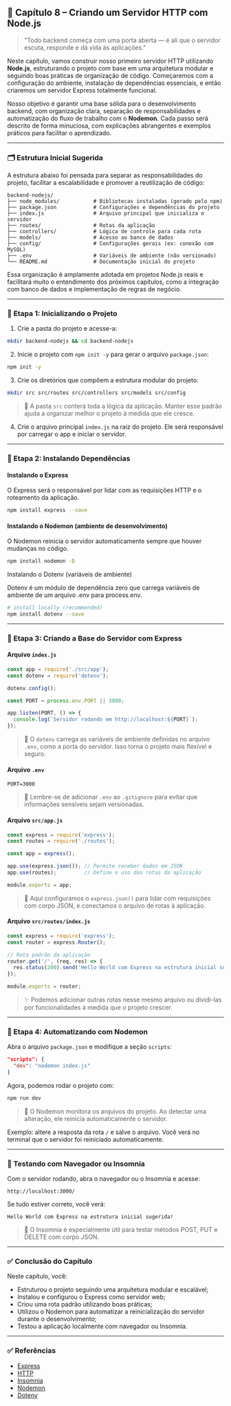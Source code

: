 ## 🧠 Capítulo 8 – Criando um Servidor HTTP com Node.js

> "Todo backend começa com uma porta aberta — é ali que o servidor escuta, responde e dá vida às aplicações."

Neste capítulo, vamos construir nosso primeiro servidor HTTP utilizando **Node.js**, estruturando o projeto com base em uma arquitetura modular e seguindo boas práticas de organização de código. Começaremos com a configuração do ambiente, instalação de dependências essenciais, e então criaremos um servidor Express totalmente funcional.

Nosso objetivo é garantir uma base sólida para o desenvolvimento backend, com organização clara, separação de responsabilidades e automatização do fluxo de trabalho com o **Nodemon**. Cada passo será descrito de forma minuciosa, com explicações abrangentes e exemplos práticos para facilitar o aprendizado.

------

### 🗂️ Estrutura Inicial Sugerida

A estrutura abaixo foi pensada para separar as responsabilidades do projeto, facilitar a escalabilidade e promover a reutilização de código:

```
backend-nodejs/
├── node_modules/           # Bibliotecas instaladas (gerado pelo npm)
├── package.json            # Configurações e dependências do projeto
├── index.js                # Arquivo principal que inicializa o servidor
├── routes/                 # Rotas da aplicação
├── controllers/            # Lógica de controle para cada rota
├── models/                 # Acesso ao banco de dados
├── config/                 # Configurações gerais (ex: conexão com MySQL)
├── .env                    # Variáveis de ambiente (não versionado)
└── README.md               # Documentação inicial do projeto
```

Essa organização é amplamente adotada em projetos Node.js reais e facilitará muito o entendimento dos próximos capítulos, como a integração com banco de dados e implementação de regras de negócio.

------

### 🔹 Etapa 1: Inicializando o Projeto

1. Crie a pasta do projeto e acesse-a:

```bash
mkdir backend-nodejs && cd backend-nodejs
```

2. Inicie o projeto com `npm init -y` para gerar o arquivo `package.json`:

```bash
npm init -y
```

3. Crie os diretórios que compõem a estrutura modular do projeto:

```bash
mkdir src src/routes src/controllers src/models src/config
```

> 🧠 A pasta `src` conterá toda a lógica da aplicação. Manter esse padrão ajuda a organizar melhor o projeto à medida que ele cresce.

4. Crie o arquivo principal `index.js` na raiz do projeto. Ele será responsável por carregar o app e iniciar o servidor.

------

### 🔹 Etapa 2: Instalando Dependências

#### Instalando o Express

O Express será o responsável por lidar com as requisições HTTP e o roteamento da aplicação.

```bash
npm install express --save
```

#### Instalando o Nodemon (ambiente de desenvolvimento)

O Nodemon reinicia o servidor automaticamente sempre que houver mudanças no código.

```bash
npm install nodemon -D
```

Instalando o Dotenv (variáveis de ambiente)

Dotenv é um módulo de dependência zero que carrega variáveis de ambiente de um arquivo .env para process.env.

```bash
# install locally (recommended)
npm install dotenv --save
```

------

### 🔹 Etapa 3: Criando a Base do Servidor com Express

#### Arquivo `index.js`

```js
const app = require('./src/app');
const dotenv = require('dotenv');

dotenv.config();

const PORT = process.env.PORT || 3000;

app.listen(PORT, () => {
  console.log(`Servidor rodando em http://localhost:${PORT}`);
});
```

> 📌 O `dotenv` carrega as variáveis de ambiente definidas no arquivo `.env`, como a porta do servidor. Isso torna o projeto mais flexível e seguro.

#### Arquivo `.env`

```
PORT=3000
```

> 🔐 Lembre-se de adicionar `.env` ao `.gitignore` para evitar que informações sensíveis sejam versionadas.

#### Arquivo `src/app.js`

```js
const express = require('express');
const routes = require('./routes');

const app = express();

app.use(express.json()); // Permite receber dados em JSON
app.use(routes);         // Define o uso das rotas da aplicação

module.exports = app;
```

> 🎯 Aqui configuramos o `express.json()` para lidar com requisições com corpo JSON, e conectamos o arquivo de rotas à aplicação.

#### Arquivo `src/routes/index.js`

```js
const express = require('express');
const router = express.Router();

// Rota padrão da aplicação
router.get('/', (req, res) => {
  res.status(200).send('Hello World com Express na estrutura inicial sugerida!');
});

module.exports = router;
```

> ✨ Podemos adicionar outras rotas nesse mesmo arquivo ou dividi-las por funcionalidades à medida que o projeto crescer.

------

### 🔹 Etapa 4: Automatizando com Nodemon

Abra o arquivo `package.json` e modifique a seção `scripts`:

```json
"scripts": {
  "dev": "nodemon index.js"
}
```

Agora, podemos rodar o projeto com:

```bash
npm run dev
```

> 🔁 O Nodemon monitora os arquivos do projeto. Ao detectar uma alteração, ele reinicia automaticamente o servidor.

Exemplo: altere a resposta da rota `/` e salve o arquivo. Você verá no terminal que o servidor foi reiniciado automaticamente.

------

### 🧪 Testando com Navegador ou Insomnia

Com o servidor rodando, abra o navegador ou o Insomnia e acesse:

```
http://localhost:3000/
```

Se tudo estiver correto, você verá:

```
Hello World com Express na estrutura inicial sugerida!
```

> 🧪 O Insomnia é especialmente útil para testar métodos POST, PUT e DELETE com corpo JSON.

------

### ✅ Conclusão do Capítulo

Neste capítulo, você:

- Estruturou o projeto seguindo uma arquitetura modular e escalável;
- Instalou e configurou o Express como servidor web;
- Criou uma rota padrão utilizando boas práticas;
- Utilizou o Nodemon para automatizar a reinicialização do servidor durante o desenvolvimento;
- Testou a aplicação localmente com navegador ou Insomnia.

---

### ✅ Referências

- [Express](https://expressjs.com/)
- [HTTP](https://en.wikipedia.org/wiki/HTTP)
- [Insomnia](https://insomnia.rest/)
- [Nodemon](https://www.npmjs.com/package/nodemon)
- [Dotenv](https://www.npmjs.com/package/dotenv)
